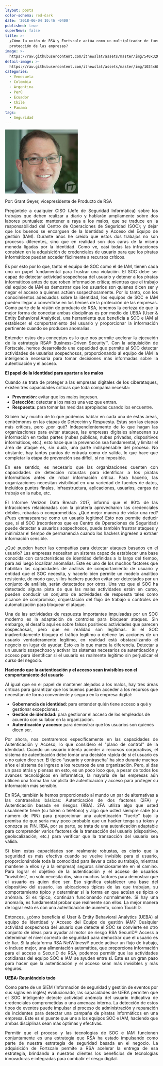 ```yaml
---
layout: posts
color-schema: red-dark
date: '2018-06-04 10:46 -0400'
published: true
superNews: false
title: >-
  ¿Cómo la unión de RSA y Fortscale actúa como un multiplicador de fuerza en la
  protección de las empresas?
image: >-
  https://raw.githubusercontent.com/itnewslat/assets/master/img/540x320/CheckHand-p.jpg
detail-image: >-
  https://raw.githubusercontent.com/itnewslat/assets/master/img/1024x680/CheckHand-g.jpg
categories:
  - Venezuela
  - Colombia
  - Argentina
  - Perú
  - Ecuador
  - Chile
  - Panama
tags:
  - Seguridad
---
```


![Por: Grant Geyer, vicepresidente de Producto de RSA](https://raw.githubusercontent.com/itnewslat/assets/master/img/300x300/Grant-Geyer.jpg)
<p style="text-align: left;">Por: Grant Geyer, vicepresidente de Producto de RSA</p>

<p style="text-align: justify;">Pregúntele a cualquier CISO (Jefe de Seguridad Informática) sobre los trabajos que deben realizar a diario y hablarán ampliamente sobre dos labores puntuales: mantener a raya a los malos, que se traduce en la responsabilidad del Centro de Operaciones de Seguridad (SOC); y dejar que los buenos se encarguen de la Identidad y Acceso del Equipo de gestión (IAM). Durante años he creído que estos dos trabajos no son procesos diferentes, sino que en realidad son dos caras de la misma moneda ligadas por la identidad. Como ve, casi todas las infracciones consisten en la adquisición de credenciales de usuario para que los piratas informáticos puedan acceder fácilmente a recursos críticos.</p>

<p style="text-align: justify;">Es por esto por lo que, tanto el equipo de SOC como el de IAM, tienen cada uno un papel fundamental para frustrar una violación. El SOC debe ser capaz de detectar actividad sospechosa del usuario y detener a los piratas informáticos antes de que roben información crítica; mientras que el trabajo del equipo de IAM es demostrar que los usuarios son quienes dicen ser y negar el acceso a quienes actúen sospechosamente. Por lo tanto, con los conocimientos adecuados sobre la identidad, los equipos de SOC e IAM pueden llegar a convertirse en los héroes de la protección de las empresas. Como parte de la visión de producto de RSA, tenemos la certeza de que la mejor forma de conectar ambas disciplinas es por medio de UEBA (User & Entity Behavioral Analytics), una herramienta que beneficia a SOC e IAM al establecer el comportamiento del usuario y proporcionar la información pertinente cuando se producen anomalías.</p>

<p style="text-align: justify;">Entender estos dos conceptos es lo que nos permite acelerar la ejecución de la estrategia RSA® Business-Driven Security™. Con la adquisición de Fortscale, hemos desarrollado una capacidad que permite al SOC detectar actividades de usuarios sospechosos, proporcionando al equipo de IAM la inteligencia necesaria para tomar decisiones más informadas sobre la autenticación y el acceso.</p>

**El papel de la identidad para apartar a los malos**

<p style="text-align: justify;">Cuando se trata de proteger a las empresas digitales de los ciberataques, existen tres capacidades críticas que toda compañía necesita:</p>

- **Prevención:** evitar que los malos ingresen.
- **Detección:** detectar a los malos una vez que entran.
- **Respuesta:** para tomar las medidas apropiadas cuando los encuentre.

<p style="text-align: justify;">Si bien hay mucho de lo que podemos hablar en cada una de estas áreas, centrémonos en las etapas de Detección y Respuesta. Estas son las etapas más críticas, pero ¿por qué? Independientemente de lo que hagan las organizaciones para evitar ataques, las empresas digitales almacenan su información en todas partes (nubes públicas, nubes privadas, dispositivos informáticos, etc.), esto hace que la prevención sea fundamental, y limitar el área de ataque es, sin duda, una parte indispensable del proceso. No obstante, hay tantos puntos de entrada como de salida, lo que hace que completar la etapa de prevención sea difícil, si no imposible.</p>

<p style="text-align: justify;">En ese sentido, es necesario que las organizaciones cuenten con capacidades de detección robustas para identificar a los piratas informáticos antes de robar información crítica. Para hacerlo, las organizaciones necesitan visibilidad en una variedad de fuentes de datos, incluidos puntos finales, infraestructura, aplicaciones, usuarios, cargas de trabajo en la nube, etc.</p>

<p style="text-align: justify;">El Informe Verizon Data Breach 2017, informó que el 80% de las infracciones relacionadas con la piratería aprovecharon las credenciales débiles, robadas o comprometidas. ¿Qué mejor manera de violar una red? ¡Pues enmascararse como un usuario legítimo! Esto nos permite deducir que, si el SOC (recordemos que es Centro de Operaciones de Seguridad) puede detectar a usuarios sospechosos, puede también frustrar ataques y minimizar el tiempo de permanencia cuando los hackers ingresen a extraer información sensible.</p>

<p style="text-align: justify;">¿Qué pueden hacer las compañías para detectar ataques basados en el usuario? Las empresas necesitan un sistema capaz de establecer una base conocida con características de identidad definidas a lo largo del tiempo, para así luego localizar anomalías. Este es uno de los muchos factores que habilitan las capacidades de análisis de comportamiento de usuario y entidad que el SOC necesita, y hacerlo bien permite un modelo analítico resistente, de modo que, si los hackers pueden evitar ser detectados por un conjunto de análisis, serán detectados por otros. Una vez que el SOC ha detectado alguna pista de que las malas actividades están en curso, pueden conducir un conjunto de actividades de respuesta tales como alcance de compromiso, orquestación del flujo de trabajo o controles de automatización para bloquear el ataque.</p>

<p style="text-align: justify;">Una de las actividades de respuesta importantes impulsadas por un SOC moderno es la adaptación de controles para bloquear ataques. Sin embargo, el desafío aquí es sobre falsos positivos: actividades que parecen sospechosas, pero que en realidad son legítimas. Si el SOC inadvertidamente bloquea el tráfico legítimo o detiene las acciones de un usuario verdaderamente legítimo, en realidad está obstaculizando el negocio en lugar de ayudar. Esto es lo que marca la diferencia. Detectar a un usuario sospechoso y activar los sistemas necesarios de autenticación y acceso para identificar si el usuario es realmente legítimo sin perjudicar el curso del negocio. </p>

**Haciendo que la autenticación y el acceso sean invisibles con el comportamiento del usuario**

<p style="text-align: justify;">Al igual que en el papel de mantener alejados a los malos, hay tres áreas críticas para garantizar que los buenos puedan acceder a los recursos que necesitan de forma conveniente y segura en la empresa digital:</p>

- **Gobernancia de identidad:** para entender quién tiene acceso a qué y gestionar excepciones.
- **Gestión de identidad:** para gestionar el acceso de los empleados de acuerdo con su labor en la organización.
- **Autenticación y acceso:** para demostrar que los usuarios son quienes dicen ser.

<p style="text-align: justify;">Por ahora, nos centraremos específicamente en las capacidades de Autenticación y Acceso, lo que considero el "plano de control" de la identidad. Cuando un usuario intenta acceder a recursos corporativos, el sistema de autenticación debe tomar una decisión rápida de si el usuario es o no quien dice ser. El típico “usuario y contraseña” ha sido durante muchos años el sistema de ingreso a los recursos de una organización. Pero, si das un paso atrás y piensas en esto, es un poco loco que, a pesar de todos los avances tecnológicos en informática, la mayoría de las empresas aún utilicen una forma tan simplista de autenticación y acceso para proteger su información más sensible.</p>

<p style="text-align: justify;">En RSA, también le hemos proporcionado al mundo un par de alternativas a las contraseñas básicas: Autenticación de dos factores (2FA) y Autenticación basada en riesgos (RBA). 2FA utiliza algo que usted usualmente tiene (su token o teléfono) y algo que usted siempre sabe (su número de PIN) para proporcionar una autenticación "fuerte" bajo la premisa de que sería muy poco probable que un hacker tenga su token y conozca su PIN. RBA, por su parte, se trata de una autenticación adaptable para comprender varios factores de la transacción del usuario (dispositivo, geolocalización, etc.) para verificar que la transacción del usuario sea válida.</p>

<p style="text-align: justify;">Si bien estas capacidades son realmente robustas, es cierto que la seguridad es más efectiva cuando se vuelve invisible para el usuario, proporcionándole toda la comodidad para llevar a cabo su trabajo, mientras mantiene a ellos (y a la empresa) seguros silenciosamente en el camino. Para lograr el objetivo de la autenticación y el acceso de usuarios "invisibles", no solo necesita dos, sino muchos factores para demostrar que el usuario es quien dice ser. Eso significa establecer una base del dispositivo del usuario, las ubicaciones típicas de las que trabajan, su comportamiento típico y determinar si la forma en que actúan es típica o anómala. Si es típico, continúan funcionando normalmente. Si hay una anomalía, es fundamental probar que realmente son ellos. La mejor manera de lograr esto es con una autenticación de aumento, como TouchID.</p>

<p style="text-align: justify;">Entonces, ¿cómo beneficia el User & Entity Behavioral Analytics (UEBA) al equipo de Identidad y Acceso del Equipo de gestión IAM? Cualquier actividad sospechosa del usuario que detecte el SOC se convierte en otro conjunto de ideas para ayudar al motor de riesgo RSA SecurID® Access a determinar el nivel correcto de seguridad para demostrar que el usuario es de fiar. Si la plataforma RSA NetWitness® puede activar un flujo de trabajo, o incluso mejor, una alimentación automática, que proporciona información para el acceso a SecurID de RSA, podemos permitir que las actividades cotidianas del equipo SOC e IAM se ayuden entre sí. Este es un gran paso para hacer que la autenticación y el acceso sean más invisibles y más seguros.</p>

**UEBA: Reuniéndolo todo**

<p style="text-align: justify;">Como parte de un SIEM (Información de seguridad y gestión de eventos por sus siglas en inglés) evolucionado, las capacidades de UEBA permiten que el SOC inteligente detecte actividad anómala del usuario indicativa de credenciales comprometidas o una amenaza interna. La detección de estos tipos de eventos puede impulsar el proceso de administración y reparación de incidentes para detectar una campaña de piratas informáticos en una empresa. Este es el puente que une a los equipos SOC e IAM, haciendo que ambas disciplinas sean más óptimas y efectivas. </p>

<p style="text-align: justify;">Permitir que el proceso y las tecnologías de SOC e IAM funcionen conjuntamente es una estrategia que RSA ha estado impulsando como parte de nuestra estrategia de seguridad basada en el negocio. La adquisición de Fortscale permite a RSA acelerar la entrega de esa estrategia, brindando a nuestros clientes los beneficios de tecnologías innovadoras e integradas para combatir el riesgo digital.</p>